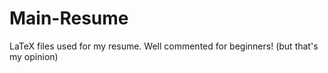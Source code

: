 # Main-Resume
LaTeX files used for my resume. Well commented for beginners! (but that's my opinion)
